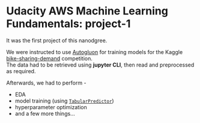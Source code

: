 # Udacity AWS Machine Learning Fundamentals: project-1

It was the first project of this nanodgree.  

We were instructed to use [Autogluon](https://auto.gluon.ai/stable/index.html) for training models for the Kaggle [bike-sharing-demand](https://www.kaggle.com/c/bike-sharing-demand/overview) competition.  
The data had to be retrieved using **jupyter CLI**, then read and preprocessed as required.  

Afterwards, we had to perform -
  * EDA
  * model training (using [`TabularPredictor`](https://auto.gluon.ai/stable/api/autogluon.tabular.TabularPredictor.html))
  * hyperparameter optimization  
  * and a few more things...

